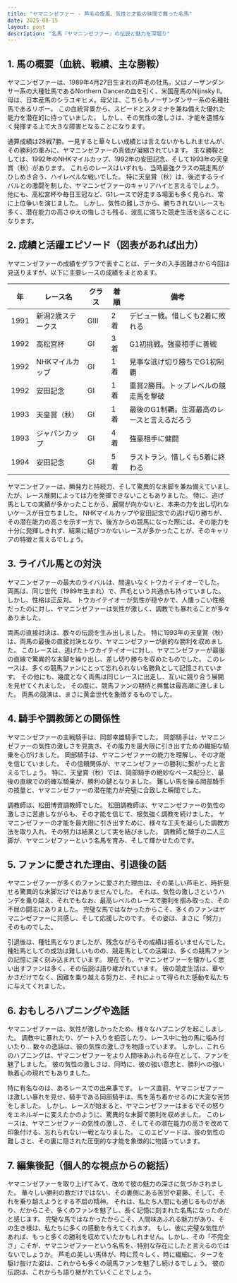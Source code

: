 ```yaml
---
title: "ヤマニンゼファー - 芦毛の旋風、気性と才能の狭間で舞った名馬"
date: 2025-08-15
layout: post
description: "名馬『ヤマニンゼファー』の伝説と魅力を深堀り"
---
```


## 1. 馬の概要（血統、戦績、主な勝鞍）

ヤマニンゼファーは、1989年4月27日生まれの芦毛の牡馬。父はノーザンダンサー系の大種牡馬であるNorthern Dancerの血を引く、米国産馬のNijinsky II。母は、日本産馬のシラユキヒメ。母父は、こちらもノーザンダンサー系の名種牡馬であるリボー。  この血統背景から、スピードとスタミナを兼ね備えた優れた能力を潜在的に持っていました。  しかし、その気性の激しさは、才能を遺憾なく発揮する上で大きな障害となることになります。

通算成績は28戦7勝。一見すると華々しい成績とは言えないかもしれませんが、その勝利の重みに、ヤマニンゼファーの真価が凝縮されています。  主な勝鞍としては、1992年のNHKマイルカップ、1992年の安田記念、そして1993年の天皇賞（秋）があります。  これらのレースはいずれも、当時最強クラスの競走馬がひしめき合う、ハイレベルな戦いでした。  特に天皇賞（秋）は、後述するライバルとの激闘を制した、ヤマニンゼファーのキャリアハイと言えるでしょう。  他にも、高松宮杯や毎日王冠など、G1レースで好走する場面も多く見られ、常に上位争いを演じました。  しかし、気性の難しさから、勝ちきれないレースも多く、潜在能力の高さゆえの悔しさも残る、波乱に満ちた競走生活を送ることになります。


## 2. 成績と活躍エピソード（図表があれば出力）

ヤマニンゼファーの成績をグラフで表すことは、データの入手困難さから今回は見送りますが、以下に主要レースの成績をまとめます。

| 年 | レース名          | クラス | 着順 | 備考                                      |
|---|-----------------|-------|-----|-------------------------------------------|
| 1991 | 新潟2歳ステークス | GIII  | 2着 | デビュー戦。惜しくも2着に敗れる              |
| 1992 | 高松宮杯          | GI    | 3着 | G1初挑戦。強豪相手に善戦                    |
| 1992 | NHKマイルカップ    | GI    | 1着 | 見事な逃げ切り勝ちでG1初制覇                 |
| 1992 | 安田記念          | GI    | 1着 | 重賞2勝目。トップレベルの競走馬を撃破          |
| 1993 | 天皇賞（秋）      | GI    | 1着 | 最後のG1制覇。生涯最高のレースと言えるだろう  |
| 1993 | ジャパンカップ     | GI    | 4着 | 強豪相手に健闘                             |
| 1994 | 安田記念          | GI    | 5着 | ラストラン。惜しくも5着に終わる             |


ヤマニンゼファーは、瞬発力と持続力、そして驚異的な末脚を兼ね備えていましたが、レース展開によっては力を発揮できないこともありました。  特に、逃げ馬としての実績が多かったことから、展開が向かないと、本来の力を出し切れないケースが目立ちました。  NHKマイルカップや安田記念での逃げ切り勝ちが、その潜在能力の高さを示す一方で、後方からの競馬になった際には、その能力を十分に発揮しきれず、結果に結びつかないレースが多かったことが、そのキャリアの特徴と言えるでしょう。


## 3. ライバル馬との対決

ヤマニンゼファーの最大のライバルは、間違いなくトウカイテイオーでした。  両馬は、同じ世代（1989年生まれ）で、芦毛という共通点も持っていました。  しかし、性格は正反対。  トウカイテイオーが気性が穏やかで、人懐っこい性格だったのに対し、ヤマニンゼファーは気性が激しく、調教でも暴れることが多々ありました。

両馬の直接対決は、数々の伝説を生み出しました。  特に1993年の天皇賞（秋）は、両馬の最後の直接対決となり、ヤマニンゼファーが劇的な勝利を収めました。  このレースは、逃げたトウカイテイオーに対し、ヤマニンゼファーが最後の直線で驚異的な末脚を繰り出し、差し切り勝ちを収めたものでした。  このレースは、多くの競馬ファンにとって忘れられない名勝負として記憶されています。  その他にも、幾度となく両馬は同じレースに出走し、互いに競り合う展開を見せてくれました。  その度に、競馬ファンの期待と興奮は最高潮に達しました。  両馬の競演は、まさに黄金世代を象徴するものでした。


## 4. 騎手や調教師との関係性

ヤマニンゼファーの主戦騎手は、岡部幸雄騎手でした。  岡部騎手は、ヤマニンゼファーの気性の激しさを見抜き、その能力を最大限に引き出すための繊細な騎乗を心がけました。  岡部騎手は、ヤマニンゼファーの能力を理解し、その才能を信じていました。  その信頼関係が、ヤマニンゼファーの勝利に繋がったと言えるでしょう。  特に、天皇賞（秋）では、岡部騎手の絶妙なペース配分と、最後の直線での的確な騎乗が、勝利の鍵となりました。  難しい馬を操る岡部騎手の技量と、ヤマニンゼファーの潜在能力が完璧に合致した瞬間でした。

調教師は、松田博資調教師でした。  松田調教師は、ヤマニンゼファーの気性の激しさに苦慮しながらも、その才能を信じて、根気強く調教を続けました。  ヤマニンゼファーの才能を最大限に引き出すために、様々な工夫を凝らした調教方法を取り入れ、その努力は結果として実を結びました。  調教師と騎手の二人三脚が、ヤマニンゼファーという名馬を育み、そして輝かせたのです。


## 5. ファンに愛された理由、引退後の話

ヤマニンゼファーが多くのファンに愛された理由は、その美しい芦毛と、時折見せる驚異的な末脚だけではありませんでした。  それは、気性の激しさというハンデを乗り越え、それでもなお、最高レベルのレースで勝利を掴み取った、その不屈の闘志にありました。  完璧な馬ではなかったからこそ、多くのファンはヤマニンゼファーに共感し、そして応援したのです。  その姿は、まさに「努力」そのものでした。

引退後は、種牡馬となりましたが、残念ながらその成績は振るいませんでした。  種牡馬としての成功は難しいものの、競走馬としての活躍は、多くの競馬ファンの記憶に深く刻み込まれています。  現在でも、ヤマニンゼファーを懐かしく思い出すファンは多く、その伝説は語り継がれています。  彼の競走生活は、華やかさだけでなく、困難を乗り越える努力と、それによって得られた感動を私たちに与えてくれました。


## 6. おもしろハプニングや逸話

ヤマニンゼファーは、気性が激しかったため、様々なハプニングを起こしました。  調教中に暴れたり、ゲート入りを拒否したり、レース中に他の馬に噛み付いたり…  数々の逸話は、彼の気性の激しさを物語っています。  しかし、これらのハプニングは、ヤマニンゼファーをより人間味あふれる存在として、ファンを魅了しました。  彼の気性の激しさは、同時に、彼の強い意志と、勝利への強い執着心の現れでもありました。

特に有名なのは、あるレースでの出来事です。  レース直前、ヤマニンゼファーは激しい暴れを見せ、騎手である岡部騎手は、馬を落ち着かせるのに大変な苦労をしました。  しかし、レースが始まると、ヤマニンゼファーはまるでその怒りをエネルギーに変えたかのように、驚異的な末脚で勝利を収めました。  このレースは、ヤマニンゼファーの気性の激しさ、そしてその潜在能力の高さを改めて印象付ける、忘れられない一戦となりました。  このエピソードは、彼の気性の難しさと、その裏に隠された圧倒的な才能を象徴的に物語っています。


## 7. 編集後記（個人的な視点からの総括）

ヤマニンゼファーを取り上げてみて、改めて彼の魅力の深さに気づかされました。  華々しい勝利の数だけではない、その裏側にある苦労や葛藤、そして、それを乗り越えようとする不屈の精神。  それは、私たち人間にも通じるものがあり、だからこそ、多くのファンを魅了し、長く記憶に刻まれた名馬になったのだと感じます。  完璧な馬ではなかったからこそ、人間味あふれる魅力があり、その生き様は、私たちに多くの感動を与えてくれます。  もし、彼に完璧な気性があれば、もっと多くの勝利を収めていたかもしれません。しかし、その「不完全さ」こそが、ヤマニンゼファーという名馬を、特別な存在にしたと言えるのではないでしょうか。  芦毛の美しい馬体が、時に荒々しく、時に繊細に、ターフを駆け抜けた姿は、これからも多くの競馬ファンを魅了し続けるでしょう。  彼の伝説は、これからも語り継がれていくことでしょう。
